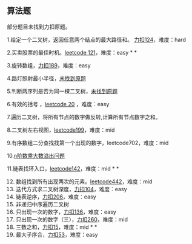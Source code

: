 ## 算法题

部分题目未找到力扣原题。

1.给定一个二叉树，返回任意两个结点的最大路径和。 [力扣124](https://leetcode-cn.com/problems/binary-tree-maximum-path-sum/)，难度：hard

2.买卖股票的最佳时机。[leetcode 121](https://leetcode-cn.com/problems/best-time-to-buy-and-sell-stock/)，难度：easy * *

3.旋转数组，[力扣189](https://leetcode-cn.com/problems/rotate-array/solution/xuan-zhuan-shu-zu-by-leetcode/)，难度：easy

4.路灯照射最小半径，[未找到原题](https://www.cnblogs.com/xinxiangqing/p/4711812.html )

5.判断两序列是否为同一棵二叉树，[未找到原题](https://blog.csdn.net/dichuangheng8094/article/details/101487122)

6.有效的括号 ，[leetcode 20](https://leetcode-cn.com/problems/valid-parentheses/) ，难度：easy

7.遍历二叉树，将所有节点的数字做反转,计算所有节点数字之和。

8.二叉树左右视图，[leetcode199](https://leetcode-cn.com/problems/binary-tree-right-side-view/)，难度：mid

9.有序数组二分查找找第一个出现的数字，leetcode702，难度：mid

10.[n阶数乘大数溢出问题](https://blog.csdn.net/qq_27626645/article/details/79028972)

11.链表找环入口，[leetcode142](https://leetcode-cn.com/problems/linked-list-cycle-ii/)，难度：mid  * *

12. 数组找到所有出现两次的元素。[leetcode442](https://leetcode-cn.com/problems/find-all-duplicates-in-an-array/)，难度：mid
13. 迭代方式求二叉树深度，[力扣104]()，难度：easy
14. 链表逆序，[力扣206](https://leetcode-cn.com/problems/reverse-linked-list/)，难度：easy
15. 非递归中序遍历二叉树
16. 只出现一次的数字，[力扣136](https://leetcode-cn.com/problems/single-number/)，难度：easy
17. 只出现一次的数字（三），[力扣260](https://leetcode-cn.com/problems/single-number-iii/)，难度：mid
18. 三数之和，[力扣15](https://leetcode-cn.com/problems/3sum/)，难度：mid * *
19. 最大子序合，[力扣53](https://leetcode-cn.com/problems/maximum-subarray/)，难度：easy





